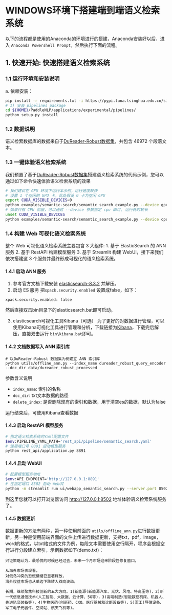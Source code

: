 # WINDOWS环境下搭建端到端语义检索系统
以下的流程都是使用的Anaconda的环境进行的搭建，Anaconda安装好以后，进入 `Anaconda Powershell Prompt`，然后执行下面的流程。

## 1. 快速开始: 快速搭建语义检索系统

### 1.1 运行环境和安装说明

a. 依赖安装：
```bash
pip install -r requirements.txt -i https://pypi.tuna.tsinghua.edu.cn/simple
# 1) 安装 pipelines package
cd ${HOME}/PaddleNLP/applications/experimental/pipelines/
python setup.py install
```
### 1.2 数据说明
语义检索数据库的数据来自于[DuReader-Robust数据集](https://github.com/baidu/DuReader/tree/master/DuReader-Robust)，共包含 46972 个段落文本。

### 1.3 一键体验语义检索系统
我们预置了基于[DuReader-Robust数据集](https://github.com/baidu/DuReader/tree/master/DuReader-Robust)搭建语义检索系统的代码示例，您可以通过如下命令快速体验语义检索系统的效果
```bash
# 我们建议在 GPU 环境下运行本示例，运行速度较快
# 设置 1 个空闲的 GPU 卡，此处假设 0 卡为空闲 GPU
export CUDA_VISIBLE_DEVICES=0
python examples/semantic-search/semantic_search_example.py --device gpu
# 如果只有 CPU 机器，可以通过 --device 参数指定 cpu 即可, 运行耗时较长
unset CUDA_VISIBLE_DEVICES
python examples/semantic-search/semantic_search_example.py --device cpu
```

### 1.4 构建 Web 可视化语义检索系统

整个 Web 可视化语义检索系统主要包含 3 大组件: 1. 基于 ElasticSearch 的 ANN 服务 2. 基于 RestAPI 构建模型服务 3. 基于 Streamlit 构建 WebUI，接下来我们依次搭建这 3 个服务并最终形成可视化的语义检索系统。

#### 1.4.1 启动 ANN 服务
1. 参考官方文档下载安装 [elasticsearch-8.3.2](https://www.elastic.co/cn/downloads/elasticsearch) 并解压。
2. 启动 ES 服务
把`xpack.security.enabled` 设置成false，如下：
```
xpack.security.enabled: false
```

然后直接双击bin目录下的elasticsearch.bat即可启动。

3. elasticsearch可视化工具Kibana（可选）
为了更好的对数据进行管理，可以使用Kibana可视化工具进行管理和分析，下载链接为[Kibana](https://www.elastic.co/cn/downloads/kibana)，下载完后解压，直接双击运行 `bin\kibana.bat`即可。

#### 1.4.2 文档数据写入 ANN 索引库
```
# 以DuReader-Robust 数据集为例建立 ANN 索引库
python utils/offline_ann.py --index_name dureader_robust_query_encoder --doc_dir data/dureader_robust_processed
```

参数含义说明
* `index_name`: 索引的名称
* `doc_dir`: txt文本数据的路径
* `delete_index`: 是否删除现有的索引和数据，用于清空es的数据，默认为false


运行结束后，可使用Kibana查看数据

#### 1.4.3 启动 RestAPI 模型服务
```bash
# 指定语义检索系统的Yaml配置文件
$env:PIPELINE_YAML_PATH='rest_api/pipeline/semantic_search.yaml'
# 使用端口号 8891 启动模型服务
python rest_api/application.py 8891
```

#### 1.4.4 启动 WebUI
```bash
# 配置模型服务地址
$env:API_ENDPOINT='http://127.0.0.1:8891'
# 在指定端口 8502 启动 WebUI
python -m streamlit run ui/webapp_semantic_search.py --server.port 8502
```

到这里您就可以打开浏览器访问 http://127.0.0.1:8502 地址体验语义检索系统服务了。

#### 1.4.5 数据更新

数据更新的方法有两种，第一种使用前面的 `utils/offline_ann.py`进行数据更新，另一种是使用前端界面的文件上传进行数据更新，支持txt，pdf，image，word的格式，以txt格式的文件为例，每段文本需要使用空行隔开，程序会根据空行进行分段建立索引，示例数据如下(demo.txt)：

```
兴证策略认为，最恐慌的时候已经过去，未来一个月市场迎来阶段性修复窗口。

从海外市场表现看，
对俄乌冲突的恐慌情绪已显著释放，
海外权益市场也从单边下跌转入双向波动。

长期，继续聚焦科技创新的五大方向。1)新能源(新能源汽车、光伏、风电、特高压等)，2)新一代信息通信技术(人工智能、大数据、云计算、5G等)，3)高端制造(智能数控机床、机器人、先进轨交装备等)，4)生物医药(创新药、CXO、医疗器械和诊断设备等)，5)军工(导弹设备、军工电子元器件、空间站、航天飞机等)。
```
